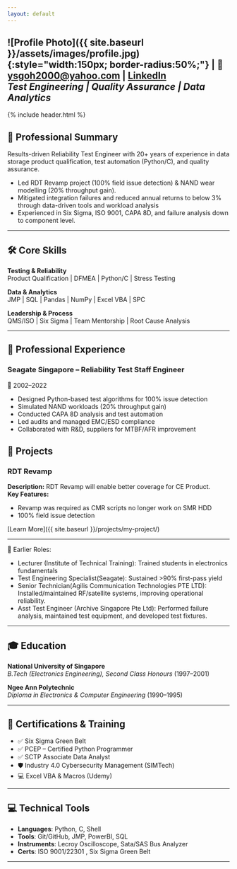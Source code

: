 ```yaml
---
layout: default
---
```


![Profile Photo]({{ site.baseurl }}/assets/images/profile.jpg){:style="width:150px; border-radius:50%;"} 
| 📧 ysgoh2000@yahoo.com | [LinkedIn](https://www.linkedin.com/in/yeoksoon/)  
_Test Engineering | Quality Assurance | Data Analytics_
---
{% include header.html %}

## 🧭 Professional Summary

Results-driven Reliability Test Engineer with 20+ years of experience in data storage product qualification, test automation (Python/C), and quality assurance.

- Led RDT Revamp project (100% field issue detection) & NAND wear modelling (20% throughput gain).
- Mitigated integration failures and reduced annual returns to below 3% through data-driven tools and workload analysis
- Experienced in Six Sigma, ISO 9001, CAPA 8D, and failure analysis down to component level.
    
---

## 🛠️ Core Skills

**Testing & Reliability**  
Product Qualification | DFMEA | Python/C | Stress Testing  

**Data & Analytics**  
JMP | SQL | Pandas | NumPy | Excel VBA | SPC  

**Leadership & Process**  
QMS/ISO | Six Sigma | Team Mentorship | Root Cause Analysis

---

## 💼 Professional Experience

### **Seagate Singapore – Reliability Test Staff Engineer**  
📅 2002–2022  
- Designed Python-based test algorithms for 100% issue detection  
- Simulated NAND workloads (20% throughput gain)  
- Conducted CAPA 8D analysis and test automation  
- Led audits and managed EMC/ESD compliance  
- Collaborated with R&D, suppliers for MTBF/AFR improvement  

## 🚀 Projects

### **RDT Revamp**

**Description:** RDT Revamp will enable better coverage for CE Product.  
**Key Features:**  
- Revamp was required as CMR scripts no longer work on SMR HDD  
- 100% field issue detection  

[Learn More]({{ site.baseurl }}/projects/my-project/)

---
📅 Earlier Roles:
- Lecturer (Institute of Technical Training): Trained students in electronics fundamentals
- Test Engineering Specialist(Seagate): Sustained >90% first-pass yield
- Senior Technician(Agilis Communication Technologies PTE LTD): Installed/maintained RF/satellite systems, improving operational reliability.
- Asst Test Engineer (Archive Singapore Pte Ltd): Performed failure analysis, maintained test equipment, and developed test fixtures.
  
---

## 🎓 Education

**National University of Singapore**  
_B.Tech (Electronics Engineering), Second Class Honours_ (1997–2001)

**Ngee Ann Polytechnic**  
_Diploma in Electronics & Computer Engineering_ (1990–1995)

---

## 📜 Certifications & Training

- ✅ Six Sigma Green Belt  
- ✅ PCEP – Certified Python Programmer  
- ✅ SCTP Associate Data Analyst  
- 🛡️ Industry 4.0 Cybersecurity Management (SIMTech)  
- 💻 Excel VBA & Macros (Udemy)

---

## 💻 Technical Tools

- **Languages**: Python, C, Shell  
- **Tools**: Git/GitHub, JMP, PowerBI, SQL  
- **Instruments**: Lecroy Oscilloscope, Sata/SAS Bus Analyzer  
- **Certs**: ISO 9001/22301 , Six Sigma Green Belt

---
